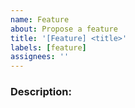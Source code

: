 ```yaml
---
name: Feature
about: Propose a feature
title: '[Feature] <title>'
labels: [feature]
assignees: ''
---
```


<!--
Note: Please search to see if an issue already exists for the feature you propose.
-->

### Description: